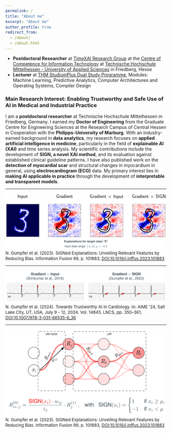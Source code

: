 ```yaml
---
permalink: /
title: "About me"
excerpt: "About me"
author_profile: true
redirect_from: 
  - /about/
  - /about.html
---
```


- **Postdoctoral Researcher** at [TimeXAI Research Group](https://www.thm.de/mnd/jennifer-hannig/timexai-erklaerbare-kuenstliche-intelligenz-fuer-zeitreihen) at the [Centre of Competence for Information Technology](https://www.thm.de/kompetenzzentren/en/kite/profile.html) at [Technische Hochschule Mittelhessen - University of Applied Sciences](https://www.thm.de/site/en/) in Friedberg, Hesse
- **Lecturer** at [THM StudiumPlus Dual Study Programme](https://studiumplus.de/kontakte/nils-gumpfer-10039/), Modules: Machine Learning, Predictive Analytics, Computer Architectures and Operating Systems, Compiler Design

### **Main Research Interest: Enabling Trustworthy and Safe Use of AI in Medical and Industrial Practice**

I am a **postdoctoral researcher** at Technische Hochschule Mittelhessen in Friedberg, Germany. I earned my **Doctor of Engineering** from the Graduate Centre for Engineering Sciences at the Research Campus of Central Hessen in Cooperation with the **Philipps-University of Marburg**. With an industry-earned background in **data analytics**, my research focuses on **applied artificial intelligence in medicine**, particularly in the field of **explainable AI (XAI)** and time series analysis. My scientific contributions include the development of **SIGN, a novel XAI method**, and its evaluation against established clinical guideline patterns. I have also published work on the **detection of myocardial scar** and structural changes in myocardium in general, using **electrocardiogram (ECG)** data. My primary interest lies in **making AI applicable in practice** through the development of **interpretable and transparent models**.

---
![sign_mnist.png](../images/sign_mnist.png)
<span style="font-size:13px">N. Gumpfer et al. (2023). SIGNed Explanations: Unveiling Relevant Features by Reducing Bias. Information Fusion 99, p. 101883, [DOI:10.1016/j.inffus.2023.101883](https://doi.org/10.1016/j.inffus.2023.101883)</span>

---
![sign_ecg.png](../images/sign_ecg.png)
<span style="font-size:13px">N. Gumpfer et al. (2024). Towards Trustworthy AI in Cardiology. In: AIME ’24, Salt Lake City, UT, USA, July 9 - 12, 2024. Vol. 14845. LNCS, pp. 350–361, [DOI:10.1007/978-3-031-66535-6_36](https://doi.org/10.1007/978-3-031-66535-6_36)</span>

---
![sign_lrp.png](../images/sign_lrp.png)
<span style="font-size:13px">N. Gumpfer et al. (2023). SIGNed Explanations: Unveiling Relevant Features by Reducing Bias. Information Fusion 99, p. 101883, [DOI:10.1016/j.inffus.2023.101883](https://doi.org/10.1016/j.inffus.2023.101883)</span>